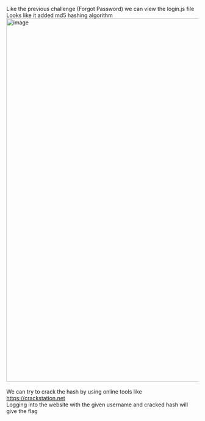 Like the previous challenge (Forgot Password) we can view the login.js file
<br>Looks like it added md5 hashing algorithm
<img width="953" alt="image" src="https://user-images.githubusercontent.com/79892065/158312740-23b6893a-c3c3-41a0-94a6-33f39fba599d.png"><br>
<br>We can try to crack the hash by using online tools like https://crackstation.net
<br>Logging into the website with the given username and cracked hash will give the flag
